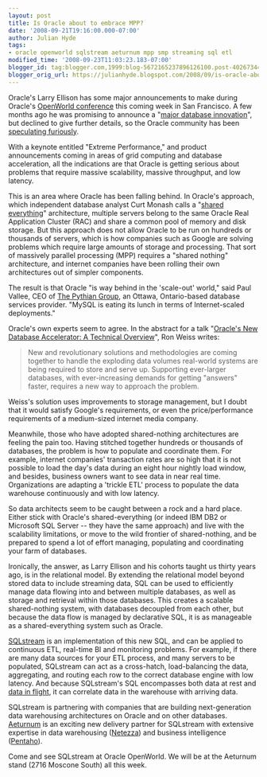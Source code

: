 ```yaml
---
layout: post
title: Is Oracle about to embrace MPP?
date: '2008-09-21T19:16:00.000-07:00'
author: Julian Hyde
tags:
- oracle openworld sqlstream aeturnum mpp smp streaming sql etl
modified_time: '2008-09-23T11:03:23.183-07:00'
blogger_id: tag:blogger.com,1999:blog-5672165237896126100.post-4026734431624018875
blogger_orig_url: https://julianhyde.blogspot.com/2008/09/is-oracle-about-to-embrace-mpp.html
---
```


Oracle's Larry Ellison has some major announcements to make during
Oracle's [OpenWorld conference](https://www.oracle.com/openworld/2008/index.html)
this coming week in San Francisco. A few months ago he
was promising to announce a
"[major database innovation](https://seekingalpha.com/article/82717-oracle-f4q08-qtr-end-5-31-08-earnings-call-transcript?page=3)",
but declined to give further details, so the Oracle community has been
[speculating furiously](http://www.computerworld.com/action/article.do?command=viewArticleBasic&amp;taxonomyName=Databases&amp;articleId=9115059&amp;taxonomyId=53&amp;pageNumber=1).

With a keynote entitled "Extreme Performance," and product
announcements coming in areas of grid computing and database
acceleration, all the indications are that Oracle is getting serious
about problems that require massive scalability, massive throughput,
and low latency.

This is an area where Oracle has been falling behind. In Oracle's
approach, which independent database analyst Curt Monash calls a
"[shared everything](https://www.dbms2.com/2007/03/06/why-oracle-and-microsoft-will-lose-in-vldb-data-warehousing/)"
architecture, multiple servers belong to the same Oracle Real
Application Cluster (RAC) and share a common pool of memory and disk
storage. But this approach does not allow Oracle to be run on hundreds
or thousands of servers, which is how companies such as Google are
solving problems which require large amounts of storage and
processing. That sort of massively parallel processing (MPP) requires
a "shared nothing" architecture, and internet companies have been
rolling their own architectures out of simpler components.

The result is that Oracle "is way behind in the 'scale-out' world,"
said Paul Vallee, CEO of [The Pythian Group](http://www.pythian.com/),
an Ottawa, Ontario-based database services provider. "MySQL
is eating its lunch in terms of Internet-scaled deployments."

Oracle's own experts seem to agree. In the abstract for a talk
"[Oracle's New Database Accelerator: A Technical Overview](http://www28.cplan.com/cc208/session_details.jsp?isid=298681&amp;ilocation_id=208-1&amp;ilanguage=english)",
Ron Weiss writes:

> New and revolutionary solutions and methodologies are coming
> together to handle the exploding data volumes real-world systems are
> being required to store and serve up. Supporting ever-larger
> databases, with ever-increasing demands for getting "answers"
> faster, requires a new way to approach the problem.

Weiss's solution uses improvements to storage management, but I doubt
that it would satisfy Google's requirements, or even the
price/performance requirements of a medium-sized internet media
company.

Meanwhile, those who have adopted shared-nothing architectures are
feeling the pain too. Having stitched together hundreds or thousands
of databases, the problem is how to populate and coordinate them. For
example, internet companies' transaction rates are so high that it is
not possible to load the day's data during an eight hour nightly load
window, and besides, business owners want to see data in near real
time. Organizations are adapting a 'trickle ETL' process to populate
the data warehouse continuously and with low latency.

So data architects seem to be caught between a rock and a hard
place. Either stick with Oracle's shared-everything (or indeed IBM DB2
or Microsoft SQL Server -- they have the same approach) and live with
the scalability limitations, or move to the wild frontier of
shared-nothing, and be prepared to spend a lot of effort managing,
populating and coordinating your farm of databases.

Ironically, the answer, as Larry Ellison and his cohorts taught us
thirty years ago, is in the relational model. By extending the
relational model beyond stored data to include streaming data, SQL can
be used to efficiently manage data flowing into and between multiple
databases, as well as storage and retrieval within those
databases. This creates a scalable shared-nothing system, with
databases decoupled from each other, but because the data flow is
managed by declarative SQL, it is as manageable as a shared-everything
system such as Oracle.

[SQLstream](https://www.sqlstream.com/) is an implementation
of this new SQL, and can be applied to continuous ETL, real-time BI
and monitoring problems. For example, if there are many data sources
for your ETL process, and many servers to be populated, SQLstream can
act as a cross-hatch, load-balancing the data, aggregating, and
routing each row to the correct database engine with low latency. And
because SQLstream's SQL encompasses both data at rest and
[data in flight](https://julianhyde.blogspot.com/2008/02/streaming-sql-meets-olap.html),
it can correlate data in the warehouse with arriving data.

SQLstream is partnering with companies that are building
next-generation data warehousing architectures on Oracle and on other
databases. [Aeturnum](http://www.aeturnum.com/) is an
exciting new delivery partner for SQLstream with extensive expertise
in data warehousing ([Netezza](http://www.netezza.com/))
and business intelligence ([Pentaho](https://www.pentaho.com/)).

Come and see SQLstream at Oracle OpenWorld. We will be at the Aeturnum
stand (2716 Moscone South) all this week.
